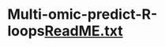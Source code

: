 # Multi-omic-predict-R-loops[ReadME.txt](https://github.com/Roosevelt-PKU/Multi-omic-predict-R-loops/files/6972441/ReadME.txt)

